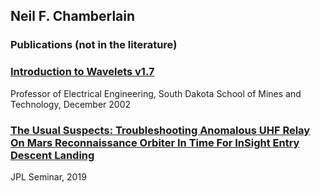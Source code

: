 ## Neil F. Chamberlain
### Publications (not in the literature)
### [Introduction to Wavelets v1.7](https://nfchamberlain.github.io/Files/Wavelets1.7.pdf)
Professor of Electrical Engineering, 
South Dakota School of Mines and Technology, December 2002
### [The Usual Suspects: Troubleshooting Anomalous UHF Relay On Mars Reconnaissance Orbiter In Time For InSight Entry Descent Landing](https://trs.jpl.nasa.gov/bitstream/handle/2014/50448/CL%2319-0928.pdf?sequence=1)
JPL Seminar, 2019
